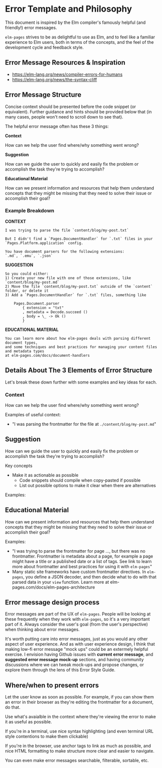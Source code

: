 # Error Template and Philosophy

This document is inspired by the Elm compiler's famously helpful (and friendly!) error messages.

`elm-pages` strives to be as delightful to use as Elm, and to feel like a familiar experience to Elm users,
both in terms of the concepts, and the feel of the development cycle and feedback style.

## Error Message Resources & Inspiration

* https://elm-lang.org/news/compiler-errors-for-humans
* https://elm-lang.org/news/the-syntax-cliff

## Error Message Structure

Concise context should be presented before the code snippet (or equivalent).
Further guidance and hints should be provided below that (in many cases, people won't need to scroll down to see that).

The helpful error message often has these 3 things:

**Context**

How can we help the user find where/why something went wrong?

**Suggestion**

How can we guide the user to quickly and easily fix the problem or accomplish the task they're trying to accomplish?

**Educational Material**

How can we present information and resources that help them understand concepts that they might be missing that they need to solve their issue or accomplish their goal?

### Example Breakdown

**CONTEXT**
```
I was trying to parse the file `content/blog/my-post.txt`

But I didn't find a `Pages.DocumentHandler` for `.txt` files in your `Pages.Platform.application` config.

You have document parsers for the following extensions:
`.md`, `.emu`, `.json`
```

**SUGGESTION**

```
So you could either:
1) Create your new file with one of those extensions, like `content/blog/my-post.md`
2) Move the file `content/blog/my-post.txt` outside of the `content` folder, or delete it
3) Add a `Pages.DocumentHandler` for `.txt` files, something like

    Pages.Document.parser
        { extension = "txt"
        , metadata = Decode.succeed ()
        , body = \_ -> Ok ()
        }
```

**EDUCATIONAL MATERIAL**
```
You can learn more about how elm-pages deals with parsing different document types,
and some techniques and best practices for managing your content files and metadata types
at elm-pages.com/docs/document-handlers
```

## Details About The 3 Elements of Error Structure

Let's break these down further with some examples and key ideas for each.

### Context
How can we help the user find where/why something went wrong?

Examples of useful context:
* "I was parsing the frontmatter for the file at `./content/blog/my-post.md`"

## Suggestion
How can we guide the user to quickly and easily fix the problem or accomplish the task they're trying to accomplish?

Key concepts
* Make it as actionable as possible
	* Code snippets should compile when copy-pasted if possible
	* List out possible options to make it clear when there are alternatives

Examples:



## Educational Material
How can we present information and resources that help them understand concepts that they might be missing that they need to solve their issue or accomplish their goal?

Examples:
* "I was trying to parse the frontmatter for page ..., but there was no frontmatter. Frontmatter is metadata about a page, for example a page might have a title or a published date or a list of tags. See link to learn more about frontmatter and best practices for using it with `elm-pages`"
* Many static site frameworks have custom frontmatter directives. In `elm-pages`, you define a JSON decoder, and then decide what to do with that parsed data in your `view` function. Learn more at elm-pages.com/docs/elm-pages-architecture

## Error message design process
Error messages are part of the UX of `elm-pages`. People will be looking at these frequently when they work with `elm-pages`, so
it's a very important part of it. Always consider the user's goal (from the user's perspective) when thinking about error messages.

It's worth putting care into error messages, just as you would any other aspect of user experience.
And as with user experience design, I think that making low-fi error message "mock ups" could be an
extermely helpful exercise. I envision having Github issues with **current error message**, and
**suggested error message mock-up** sections, and having community discussions where we can tweak mock-ups
and propose changes, or explore them through the lens of this Error Style Guide.

## Where/when to present errors
Let the user know as soon as possible. For example, if you can show them an error in their browser
as they're editing the frontmatter for a document, do that.

Use what's avaialble in the context where they're viewing the error to make it as useful as possible.

If you're in a terminal, use nice syntax highlighting (and even terminal URL style contentions to make them clickable)

If you're in the browser, use anchor tags to link as much as possible, and nice HTML formatting to make structure more clear and easier to navigate.

You can even make error messages searchable, filterable, sortable, etc.
